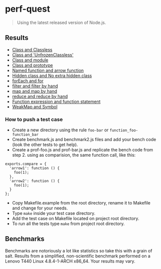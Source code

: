 # perf-quest

> Using the latest released version of Node.js.

## Results

- [Class and Classless](class-classless/#readme)
- [Class and 'UnfrozenClassless'](class-unfrozenclassless/#readme)
- [Class and module](class-module/#readme)
- [Class and prototype](class-prototype/#readme)
- [Named function and arrow function](named_function-arrow_function/#readme)
- [Hidden class and No extra hidden class](hidden_class-no_extra_hidden_class/#readme)
- [forEach and for](foreach-for/#readme)
- [filter and filter by hand](filter-filter_by_hand/#readme)
- [map and map by hand](map-map_by_hand/#readme)
- [reduce and reduce by hand](reduce-reduce_by_hand/#readme)
- [Function expression and function statement](function_expression-function_statement/#readme)
- [WeakMap and Symbol](weakmap-symbol/#readme)

### How to push a test case

- Create a new directory using the rule `foo-bar` or `function_foo-function_bar`
- Create benchmark.js and benchmark2.js files and add your bench code (look the other tests to get help).
- Create a prof-foo.js and prof-bar.js and replicate the bench code from step 2.
using as comparision, the same function call, like this:

```
exports.compare = {
  'arrow1': function () {
    foo(1);
  },
  'arrow2': function () {
    foo(1);
  }
};
```

- Copy Makefile.example from the root directory, rename it to Makefile and change for your needs.
- Type `make` inside your test case directory.
- Add the test case on Makefile located on project root directory.
- To run all the tests type `make` from project root directory.

## Benchmarks

Benchmarks are notoriously a lot like statistics so take this with a grain of salt.
Results from a simplified, non-scientific benchmark performed on a 
Lenovo T440 Linux 4.8.4-1-ARCH x86_64. Your results may vary.